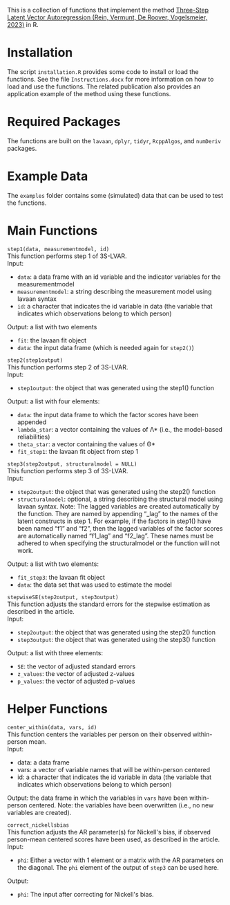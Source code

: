 This is a collection of functions that implement the method [Three-Step Latent Vector Autoregression (Rein, Vermunt, De Roover, Vogelsmeier, 2023)](https://osf.io/preprints/psyarxiv/a2muk) in R.

# Installation
The script `installation.R` provides some code to install or load the functions. See the file `Instructions.docx` for more information on how to load and use the functions. The related publication also provides an application example of the method using these functions.

# Required Packages
The functions are built on the `lavaan`, `dplyr`, `tidyr`, `RcppAlgos`, and `numDeriv` packages.

# Example Data
The `examples` folder contains some (simulated) data that can be used to test the functions.

# Main Functions
`step1(data, measurementmodel, id)`  
This function performs step 1 of 3S-LVAR.  
Input:
-	`data`: a data frame with an id variable and the indicator variables for the measurementmodel
-	`measurementmodel`: a string describing the measurement model using lavaan syntax
-	`id`: a character that indicates the id variable in data (the variable that indicates which observations belong to which person)

Output: a list with two elements
-	`fit`: the lavaan fit object
-	`data`: the input data frame (which is needed again for `step2()`)

`step2(step1output)`  
This function performs step 2 of 3S-LVAR.  
Input:
-	`step1output`: the object that was generated using the step1() function

Output: a list with four elements:
-	`data`: the input data frame to which the factor scores have been appended
-	`lambda_star`: a vector containing the values of Λ* (i.e., the model-based reliabilities)
-	`theta_star`: a vector containing the values of Θ*
-	`fit_step1`: the lavaan fit object from step 1

`step3(step2output, structuralmodel = NULL)`  
This function performs step 3 of 3S-LVAR.  
Input:
-	`step2output`: the object that was generated using the step2() function
-	`structuralmodel`: optional, a string describing the structural model using lavaan syntax. Note: The lagged variables are created automatically by the function. They are named by appending “_lag” to the names of the latent constructs in step 1. For example, if the factors in step1() have been named “f1” and “f2”, then the lagged variables of the factor scores are automatically named “f1_lag” and “f2_lag”. These names must be adhered to when specifying the structuralmodel or the function will not work.

Output: a list with two elements:
-	`fit_step3`: the lavaan fit object
-	`data`: the data set that was used to estimate the model

`stepwiseSE(step2output, step3output)`  
This function adjusts the standard errors for the stepwise estimation as described in the article.  
Input:
-	`step2output`: the object that was generated using the step2() function
-	`step3output`: the object that was generated using the step3() function

Output: a list with three elements:
-	`SE`: the vector of adjusted standard errors
-	`z_values`: the vector of adjusted z-values
-	`p_values`: the vector of adjusted p-values

# Helper Functions
`center_within(data, vars, id)`  
This function centers the variables per person on their observed within-person mean.  
Input:
-	data: a data frame
-	vars: a vector of variable names that will be within-person centered
-	id: a character that indicates the id variable in data (the variable that indicates which observations belong to which person)

Output: the data frame in which the variables in `vars` have been within-person centered. Note: the variables have been overwritten (i.e., no new variables are created).

`correct_nickellsbias`  
This function adjusts the AR parameter(s) for Nickell's bias, if observed person-mean centered scores have been used, as described in the article.  
Input:
- `phi`: Either a vector with 1 element or a matrix with the AR parameters on the diagonal. The `phi` element of the output of `step3` can be used here.

Output:
- `phi`: The input after correcting for Nickell's bias.

